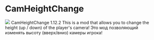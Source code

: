 # CamHeightChange
[![](https://img.shields.io/static/v1?label=Download&message=Latest%20Version%20[.jar]&color=green&style=for-the-badge)](https://github.com/Pl0shka/CamHeightChange/raw/main/Compiled/CamHeightChange-1.12.2.jar)
   CamHeightChange 1.12.2
This is a mod that allows you to change the height (up / down) of the player's camera!
Это мод позволяющий изменять высоту (вверх/вниз) камеры игрока!

